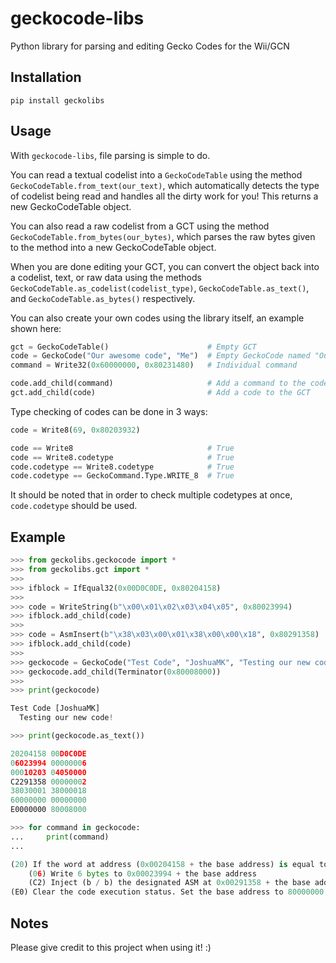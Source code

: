 # geckocode-libs

Python library for parsing and editing Gecko Codes for the Wii/GCN

## Installation

`pip install geckolibs`

## Usage

With `geckocode-libs`, file parsing is simple to do.

You can read a textual codelist into a `GeckoCodeTable` using the method `GeckoCodeTable.from_text(our_text)`, which automatically detects the type of codelist being read and handles all the dirty work for you! This returns a new GeckoCodeTable object.

You can also read a raw codelist from a GCT using the method `GeckoCodeTable.from_bytes(our_bytes)`, which parses the raw bytes given to the method into a new GeckoCodeTable object.

When you are done editing your GCT, you can convert the object back into a codelist, text, or raw data using the methods `GeckoCodeTable.as_codelist(codelist_type)`, `GeckoCodeTable.as_text()`, and `GeckoCodeTable.as_bytes()` respectively.

You can also create your own codes using the library itself, an example shown here:

```python
gct = GeckoCodeTable()                      # Empty GCT
code = GeckoCode("Our awesome code", "Me")  # Empty GeckoCode named "Our awesome code", created by "Me"
command = Write32(0x60000000, 0x80231480)   # Individual command

code.add_child(command)                     # Add a command to the code
gct.add_child(code)                         # Add a code to the GCT
```

Type checking of codes can be done in 3 ways:

```python
code = Write8(69, 0x80203932)

code == Write8                              # True
code == Write8.codetype                     # True
code.codetype == Write8.codetype            # True
code.codetype == GeckoCommand.Type.WRITE_8  # True
```

It should be noted that in order to check multiple codetypes at once, `code.codetype` should be used.

## Example

```python
>>> from geckolibs.geckocode import *
>>> from geckolibs.gct import *
>>> 
>>> ifblock = IfEqual32(0x00D0C0DE, 0x80204158)
>>>
>>> code = WriteString(b"\x00\x01\x02\x03\x04\x05", 0x80023994)
>>> ifblock.add_child(code)
>>>
>>> code = AsmInsert(b"\x38\x03\x00\x01\x38\x00\x00\x18", 0x80291358)
>>> ifblock.add_child(code)
>>>
>>> geckocode = GeckoCode("Test Code", "JoshuaMK", "Testing our new code!", ifblock)
>>> geckocode.add_child(Terminator(0x80008000))
>>>
>>> print(geckocode)

Test Code [JoshuaMK]
  Testing our new code!

>>> print(geckocode.as_text())

20204158 00D0C0DE
06023994 00000006
00010203 04050000
C2291358 00000002
38030001 38000018
60000000 00000000
E0000000 80008000

>>> for command in geckocode:  
...     print(command)        
...

(20) If the word at address (0x00204158 + the base address) is equal to 0x00D0C0DE:
    (06) Write 6 bytes to 0x00023994 + the base address
    (C2) Inject (b / b) the designated ASM at 0x00291358 + the base address
(E0) Clear the code execution status. Set the base address to 80000000. Set the pointer address to 80000000.
```


## Notes

Please give credit to this project when using it! :)
